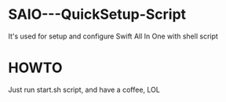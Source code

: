 SAIO---QuickSetup-Script
========================

It's used for setup and configure Swift All In One with shell script

HOWTO
=======================

Just run start.sh script, and have a coffee, LOL
